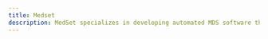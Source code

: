```yaml
---
title: Medset
description: MedSet specializes in developing automated MDS software that will revolutionize patient billing, instantly increase profits, and ensure audit compliance.
---
```

